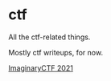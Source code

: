 # ctf
All the ctf-related things.

Mostly ctf writeups, for now.

[ImaginaryCTF 2021]([210723-27]%20ImaginaryCTF%202021)
